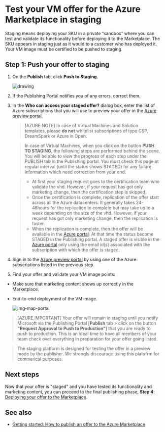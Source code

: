 <properties
   pageTitle="Test your VM offer for the Marketplace | Microsoft Azure"
   description="Understand how to test your VM image for the Azure Marketplace."
   services="marketplace-publishing"
   documentationCenter=""
   authors="HannibalSII"
   manager="hascipio"
   editor=""/>

<tags
   ms.service="marketplace"
   ms.devlang="na"
   ms.topic="article"
   ms.tgt_pltfrm="na"
   ms.workload="na"
   ms.date="08/01/2016"
   ms.author="hascipio" />

# <a name="test-your-vm-offer-for-the-azure-marketplace-in-staging"></a>Test your VM offer for the Azure Marketplace in staging

Staging means deploying your SKU in a private “sandbox” where you can test and validate its functionality before deploying it to the Marketplace. The SKU appears in staging just as it would to a customer who has deployed it. Your VM image must be certified to be pushed to staging.

## <a name="step-1-push-your-offer-to-staging"></a>Step 1: Push your offer to staging

1. On the **Publish** tab, click **Push to Staging**.

    ![drawing](media/marketplace-publishing-vm-image-test-in-staging/vm-image-push-to-staging.png)

2. If the Publishing Portal notifies you of any errors, correct them.
3.  In the **Who can access your staged offer?** dialog box, enter the list of Azure subscriptions that you will use to preview your offer in the [Azure preview portal](https://portal.azure.com).

    >[AZURE.NOTE] In case of Virtual Machines and Solution templates, please **do not** whitelist subscriptions of type CSP, DreamSpark or Azure in Open.


    > In case of Virtual Machines, when you click on the button **PUSH TO STAGING**, the following steps are performed behind the scene. You will be able to view the progress of each step under the PUBLISH tab in the Publishing portal. You must check this page at regular interval (until the status shows STAGED) for any failure information which need correction from your end.

    > - At first your staging request goes to the certification team who validate the vhd. However, if your request has got only marketing change, then the certification step is skipped.
    > - Once the certification is complete, replication of the offer start across all the Azure datacenters. It generally takes 24-48hours for the replication to complete but may take up to a week depending on the size of the vhd. However, if your request has got only marketing change, then the replication is faster.
    > - When the replication is complete, then the offer will be available in the [Azure portal](http:/portal.azure.com). At that time the status become STAGED in the Publishing portal. A staged offer is visible in the [Azure portal](http:/portal.azure.com) only using the email id(s) associated with the subscription with which the offer is staged.

4. Sign in to the [Azure preview portal](https://portal.azure.com) by using one of the Azure subscriptions listed in the previous step.
5. Find your offer and validate your VM image points:
  - Make sure that marketing content shows up correctly in the Marketplace.
  - End-to-end deployment of the VM image.

      ![img-map-portal](media/marketplace-publishing-push-to-staging/pubportal-mapping-azure-portal.jpg)

> [AZURE.IMPORTANT] Your offer will remain in staging until you notify Microsoft via the Publishing Portal [**Publish** tab > click on the button **"Request Approval to Push to Production"**] that you are ready to push to production. This is an ideal time to have all members of your team check over everything in preparation for your offer going listed.

> The staging platform is designed for testing the offer in a preview mode by the publisher. We strongly discourage using this platofrm for commerical purposes.

## <a name="next-steps"></a>Next steps
Now that your offer is "staged" and you have tested its functionality and marketing content, you can proceed to the final publishing phase, **Step 4**: [Deploying your offer to the Marketplace](marketplace-publishing-push-to-production.md).

## <a name="see-also"></a>See also
- [Getting started: How to publish an offer to the Azure Marketplace](marketplace-publishing-getting-started.md)
